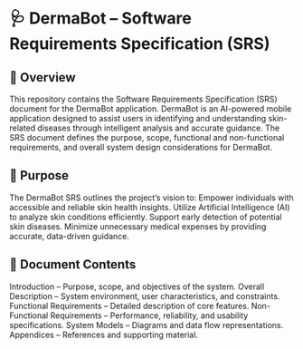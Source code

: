 # 🩺 DermaBot – Software Requirements Specification (SRS)

## 📘 Overview

This repository contains the Software Requirements Specification (SRS) document for the DermaBot application.
DermaBot is an AI-powered mobile application designed to assist users in identifying and understanding skin-related diseases through intelligent analysis and accurate guidance.
The SRS document defines the purpose, scope, functional and non-functional requirements, and overall system design considerations for DermaBot.

## 🎯 Purpose

The DermaBot SRS outlines the project’s vision to:
Empower individuals with accessible and reliable skin health insights.
Utilize Artificial Intelligence (AI) to analyze skin conditions efficiently.
Support early detection of potential skin diseases.
Minimize unnecessary medical expenses by providing accurate, data-driven guidance.

## 📄 Document Contents

Introduction – Purpose, scope, and objectives of the system.
Overall Description – System environment, user characteristics, and constraints.
Functional Requirements – Detailed description of core features.
Non-Functional Requirements – Performance, reliability, and usability specifications.
System Models – Diagrams and data flow representations.
Appendices – References and supporting material.
